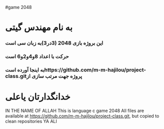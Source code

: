 #game 2048
<h1> به نام مهندس گیتی </h1> 
<h3>
این بروژه بازی 2048 (3در3)به زبان سی است
</h3>
<h3> حرکت  با اعداد 8و4و2و6 است</h3>
<h3>  به اینجا آورده استhttps://github.com/m-m-hajilou/project-class.gitپروژه جهت مرتب سازی از </h3>
<h1>
خدانگدارتان
یاعلی
</h1>

IN THE NAME OF ALLAH 
This  is language c game 2048 
All files are available at https://github.com/m-m-hajilou/project-class.git, but copied to clean repositories
YA ALI
